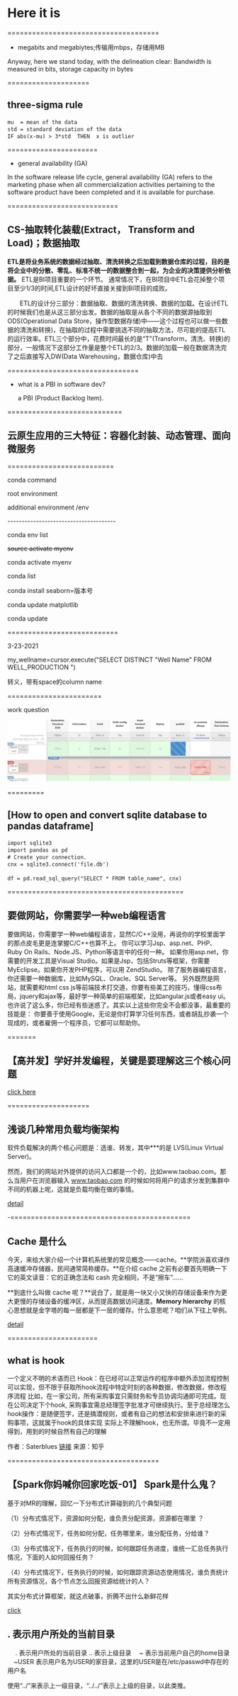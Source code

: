 # Here it is

=====================================

- megabits and megabiytes;传输用mbps，存储用MB

Anyway, here we stand today, with the delineation clear: Bandwidth is measured in bits, storage capacity in bytes

====================

## three-sigma rule

```
mu  = mean of the data
std = standard deviation of the data
IF abs(x-mu) > 3*std  THEN  x is outlier
```

======================

- general availability (GA)

In the software release life cycle, general availability (GA) refers to the marketing phase when all commercialization activities pertaining to the software product have been completed and it is available for purchase.

===========================

## CS-抽取转化装载(Extract， Transform and Load)；数据抽取

**ETL是将业务系统的数据经过抽取、清洗转换之后加载到数据仓库的过程，目的是将企业中的分散、零乱、标准不统一的数据整合到一起，为企业的决策提供分析依据。** ETL是BI项目重要的一个环节。 通常情况下，在BI项目中ETL会花掉整个项目至少1/3的时间,ETL设计的好坏直接关接到BI项目的成败。    

　　ETL的设计分三部分：数据抽取、数据的清洗转换、数据的加载。在设计ETL的时候我们也是从这三部分出发。数据的抽取是从各个不同的数据源抽取到ODS(Operational Data Store，操作型数据存储)中——这个过程也可以做一些数据的清洗和转换)，在抽取的过程中需要挑选不同的抽取方法，尽可能的提高ETL的运行效率。ETL三个部分中，花费时间最长的是“T”(Transform，清洗、转换)的部分，一般情况下这部分工作量是整个ETL的2/3。数据的加载一般在数据清洗完了之后直接写入DW(Data Warehousing，数据仓库)中去

================================

- what is a PBI in software dev?

  a PBI (Product Backlog Item).

============================

## 云原生应用的三大特征：容器化封装、动态管理、面向微服务

==========================

conda command

root environment



additional environment /env

\--------------------------------------



conda env list



~~source activate myenv~~

conda activate myenv



conda list



conda install seaborn=版本号



conda update matplotlib



conda update

===========================

3-23-2021

my_wellname=cursor.execute("SELECT DISTINCT \"Well Name\" FROM WELL_PRODUCTION ")

转义，带有space的column name

=======================

work question

![png](work_q1.png)

=========

## [How to open and convert sqlite database to pandas dataframe]

```
import sqlite3
import pandas as pd
# Create your connection.
cnx = sqlite3.connect('file.db')

df = pd.read_sql_query("SELECT * FROM table_name", cnx)
```

===========================================

## 要做网站，你需要学一种web编程语言

要做网站，你需要学一种web编程语言，显然C/C++没用，再说你的学校里面学的那点皮毛更是连掌握C/C++也算不上。
你可以学习Jsp、asp.net、PHP、Ruby On Rails、Node.JS、Python等语言中的任何一种。
如果你用asp.net，你需要的开发工具是Visual Studio。如果是Jsp，包括Struts等框架，你需要MyEclipse。如果你开发PHP程序，可以用 ZendStudio。
除了服务器编程语言，你还需要一种数据库，比如MySQL、Oracle、SQL Server等。
另外既然是网站，就需要和html css js等前端技术打交道，你要有些美工的技巧，懂得css布局，jquery和ajax等，最好学一种简单的前端框架，比如angular.js或者easy ui。
也许说了这么多，你已经有些迷惑了。其实以上这些你完全不会都没事，最重要的技能是：
你要善于使用Google，无论是你打算学习任何东西，或者胡乱抄袭一个现成的，或者雇佣一个程序员，它都可以帮助你。

=======

## 【高并发】学好并发编程，关键是要理解这三个核心问题

[click here](../[高并发]学好并发编程，关键是要理解这三个核心问题.html)

====================

## 浅谈几种常用负载均衡架构

软件负载解决的两个核心问题是：选谁、转发，其中***的是 LVS(Linux Virtual Server)。

 然而，我们的网站对外提供的访问入口都是一个的，比如www.taobao.com。那么当用户在浏览器输入 www.taobao.com 的时候如何将用户的请求分发到集群中不同的机器上呢，这就是负载均衡在做的事情。

[detail](https://developer.51cto.com/art/201904/595761.htm)

-============================================

## Cache 是什么

今天，来给大家介绍一个计算机系统里的常见概念——cache。**学院派喜欢译作高速缓冲存储器，民间通常简称缓存。**在介绍 cache 之前有必要首先明确一下它的英文读音：它的正确念法和 cash 完全相同，不是“擦车”...…

**到底什么叫做 cache 呢？**说白了，就是用一块又小又快的存储设备来作为更大更慢的存储设备的缓冲区，从而提高数据访问速度。**Memory hierarchy** 的核心思想就是金字塔的每一层都是下一层的缓存。什么意思呢？咱们从下往上举例。

[detail](https://zhuanlan.zhihu.com/p/71956210)

======================

## what is hook

一个定义不明的术语而已
Hook：在已经可以正常运作的程序中额外添加流程控制
可以实现，但不限于获取所hook流程中特定时刻的各种数据，修改数据，修改程序流程
比如，在一家公司，所有采购事宜只需财务和专员协调沟通即可完成。现在公司决定下个hook, 采购事宜需总经理签字批准才可继续执行。至于总经理怎么hook操作：是随便签字，还是搞潜规则，或者有自己的想法和安排来进行新的采购事项，这就属于hook的具体实现
实际上不理解hook，也无所谓。毕竟不一定用得到，用到的时候自然有自己的理解

作者：Saterblues
[链接](https://www.zhihu.com/question/20610442/answer/128149486)
来源：知乎

=====================================

## 【Spark你妈喊你回家吃饭-01】 Spark是什么鬼？

基于对MR的理解，回忆一下分布式计算碰到的几个典型问题

（1）分布式情况下，资源如何分配，谁负责分配资源，资源都在哪里 ？

（2）分布式情况下，任务如何分配，任务哪里来，谁分配任务，分给谁？

（3）分布式情况下，任务执行的时候，如何跟踪任务进度，谁统一汇总任务执行情况，下面的人如何回报任务？

（4）分布式情况下，任务执行的时候，如何跟踪资源动态使用情况，谁负责统计所有资源情况，各个节点怎么回报资源给统计的人？

其实分布式计算框架，就这点破事，折腾不出什么新鲜花样

[click](https://blog.csdn.net/sjh752422969/article/details/54999497)

## .  表示用户所处的当前目录

　 .  表示用户所处的当前目录
  .. 表示上级目录
　~ 表示当前用户自己的home目录
　~USER 表示用户名为USER的家目录，这里的USER是在/etc/passwd中存在的用户名

  使用“../”来表示上一级目录，“../../”表示上上级的目录，以此类推。